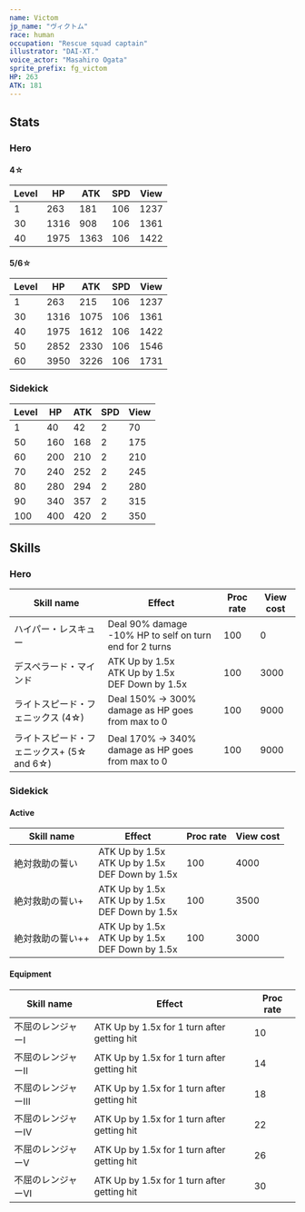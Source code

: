 ```yaml
---
name: Victom
jp_name: "ヴィクトム"
race: human
occupation: "Rescue squad captain"
illustrator: "DAI-XT."
voice_actor: "Masahiro Ogata"
sprite_prefix: fg_victom
HP: 263
ATK: 181
---
```


## Stats

### Hero

#### 4☆

| Level 	| HP   	| ATK  	| SPD 	| View 	|
|-------	|------	|------	|-----	|------	|
| 1     	| 263  	| 181  	| 106 	| 1237 	|
| 30    	| 1316 	| 908 	| 106 	| 1361 	|
| 40    	| 1975 	| 1363 	| 106 	| 1422 	|

#### 5/6☆

| Level 	| HP   	| ATK  	| SPD 	| View 	|
|-------	|------	|------	|-----	|------	|
| 1     	| 263  	| 215  	| 106 	| 1237 	|
| 30    	| 1316 	| 1075 	| 106 	| 1361 	|
| 40    	| 1975 	| 1612 	| 106 	| 1422 	|
| 50    	| 2852 	| 2330 	| 106 	| 1546 	|
| 60    	| 3950 	| 3226 	| 106 	| 1731 	|

### Sidekick

| Level 	| HP   	| ATK  	| SPD 	| View 	|
|-------	|------	|------	|-----	|------	|
| 1     	| 40  	| 42  	| 2    	| 70   	|
| 50    	| 160 	| 168 	| 2   	| 175 	|
| 60    	| 200 	| 210 	| 2   	| 210 	|
| 70    	| 240 	| 252 	| 2    	| 245 	|
| 80    	| 280 	| 294 	| 2    	| 280   |
| 90    	| 340 	| 357 	| 2    	| 315 	|
| 100    	| 400 	| 420 	| 2    	| 350 	|

## Skills

### Hero

| Skill name                                	| Effect                                               	| Proc rate 	| View cost 	|
|-------------------------------------------	|------------------------------------------------------	|-----------	|-----------	|
| ハイパー・レスキュー                      	| Deal 90% damage<br>-10% HP to self on turn end for 2 turns   	| 100       	| 0         	|
| デスペラード・マインド                    	| ATK Up by 1.5x<br>ATK Up by 1.5x<br>DEF Down by 1.5x 	| 100       	| 3000      	|
| ライトスピード・フェニックス (4☆)         	| Deal 150% -> 300% damage as HP goes from max to 0    	| 100       	| 9000      	|
| ライトスピード・フェニックス+ (5☆ and 6☆) 	| Deal 170% -> 340% damage as HP goes from max to 0    	| 100       	| 9000      	|
  
### Sidekick

#### Active

| Skill name       	| Effect                                               	| Proc rate 	| View cost 	|
|------------------	|------------------------------------------------------	|-----------	|-----------	|
| 絶対救助の誓い   	| ATK Up by 1.5x<br>ATK Up by 1.5x<br>DEF Down by 1.5x 	| 100       	| 4000      	|
| 絶対救助の誓い+  	| ATK Up by 1.5x<br>ATK Up by 1.5x<br>DEF Down by 1.5x 	| 100       	| 3500      	|
| 絶対救助の誓い++ 	| ATK Up by 1.5x<br>ATK Up by 1.5x<br>DEF Down by 1.5x 	| 100       	| 3000      	|

#### Equipment

| Skill name       	| Effect                                               	| Proc rate 	|
|------------------	|------------------------------------------------------	|-----------	|
| 不屈のレンジャーⅠ   | ATK Up by 1.5x for 1 turn after getting hit 	| 10       	|
| 不屈のレンジャーⅡ  	| ATK Up by 1.5x for 1 turn after getting hit 	| 14       	|
| 不屈のレンジャーⅢ 	| ATK Up by 1.5x for 1 turn after getting hit 	| 18       	|
| 不屈のレンジャーⅣ 	| ATK Up by 1.5x for 1 turn after getting hit 	| 22       	|
| 不屈のレンジャーⅤ 	| ATK Up by 1.5x for 1 turn after getting hit 	| 26       	|
| 不屈のレンジャーⅥ 	| ATK Up by 1.5x for 1 turn after getting hit 	| 30       	|
